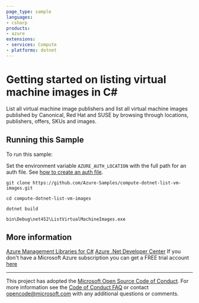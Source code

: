 ```yaml
---
page_type: sample
languages:
- csharp
products:
- azure
extensions:
- services: Compute
- platforms: dotnet
---
```


# Getting started on listing virtual machine images in C# #

 List all virtual machine image publishers and
 list all virtual machine images published by Canonical, Red Hat and
 SUSE by browsing through locations, publishers, offers, SKUs and images.


## Running this Sample ##

To run this sample:

Set the environment variable `AZURE_AUTH_LOCATION` with the full path for an auth file. See [how to create an auth file](https://github.com/Azure/azure-libraries-for-net/blob/master/AUTH.md).

    git clone https://github.com/Azure-Samples/compute-dotnet-list-vm-images.git

    cd compute-dotnet-list-vm-images

    dotnet build

    bin\Debug\net452\ListVirtualMachineImages.exe

## More information ##

[Azure Management Libraries for C#](https://github.com/Azure/azure-sdk-for-net/tree/Fluent)
[Azure .Net Developer Center](https://azure.microsoft.com/en-us/develop/net/)
If you don't have a Microsoft Azure subscription you can get a FREE trial account [here](http://go.microsoft.com/fwlink/?LinkId=330212)

---

This project has adopted the [Microsoft Open Source Code of Conduct](https://opensource.microsoft.com/codeofconduct/). For more information see the [Code of Conduct FAQ](https://opensource.microsoft.com/codeofconduct/faq/) or contact [opencode@microsoft.com](mailto:opencode@microsoft.com) with any additional questions or comments.